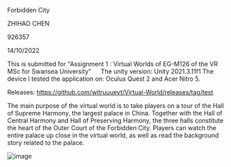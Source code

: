 ﻿Forbidden City


ZHIHAO CHEN

926357

14/10/2022



This is submitted for "Assignment 1 : Virtual Worlds of EG-M126 of the VR MSc for Swansea University"
 
The unity version: Unity 2021.3.11f1
The device I tested the application on: Oculus Quest 2 and Acer Nitro 5.

Releases:
https://github.com/witruuueyt/Virtual-World/releases/tag/test

The main purpose of the virtual world is to take players on a tour of the Hall of Supreme Harmony, the largest palace in China. Together with the Hall of Central Harmony and Hall of Preserving Harmony, the three halls constitute the heart of the Outer Court of the Forbidden City.
Players can watch the entire palace up close in the virtual world, as well as read the background story related to the palace.

![image]()